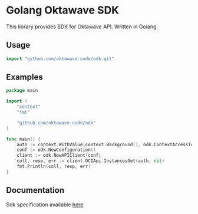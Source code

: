 # Golang Oktawave SDK

This library provides SDK for Oktawave API. Written in Golang.

## Usage
```go
import "github.com/oktawave-code/odk.git"
```

## Examples
```go
package main

import (
	"context"
	"fmt"

	"github.com/oktawave-code/odk"
)

func main() {
	auth := context.WithValue(context.Background(), odk.ContextAccessToken, "USERACCESSTOKEN")
	conf := odk.NewConfiguration()
	client := odk.NewAPIClient(conf)
	coll, resp, err := client.OCIApi.InstancesGet(auth, nil)
	fmt.Println(coll, resp, err)
}
```

## Documentation
Sdk specification available [here](./docs.md).